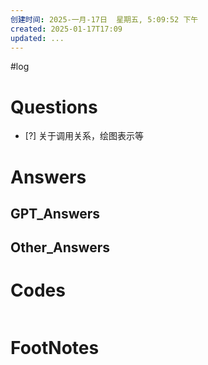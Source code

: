 ```yaml
---
创建时间: 2025-一月-17日  星期五, 5:09:52 下午
created: 2025-01-17T17:09
updated: ...
---
```

#log 

# Questions

- [?] 关于调用关系，绘图表示等


# Answers


## GPT_Answers


## Other_Answers


# Codes

```python

```



# FootNotes